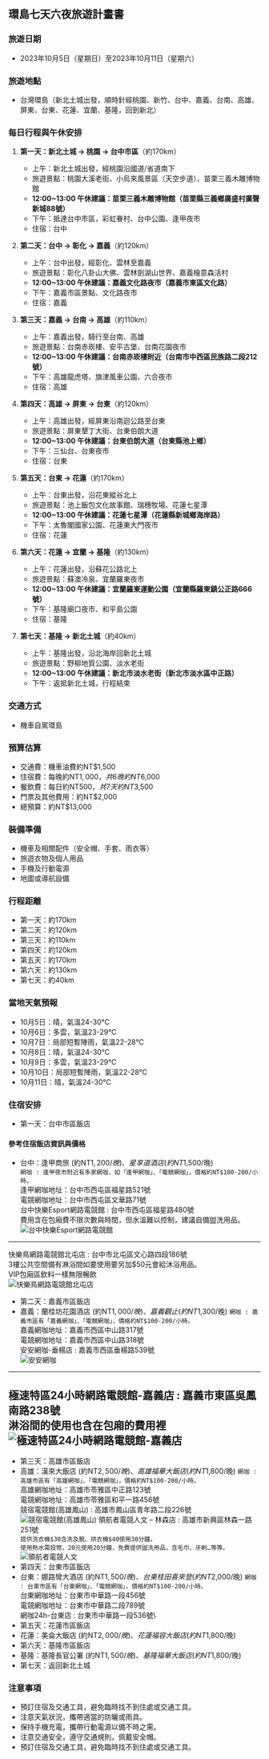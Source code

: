 ## 環島七天六夜旅遊計畫書
### 旅遊日期
- 2023年10月5日（星期日）至2023年10月11日（星期六）
### 旅遊地點
- 台灣環島（新北土城出發，順時針經桃園、新竹、台中、嘉義、台南、高雄、屏東、台東、花蓮、宜蘭、基隆，回到新北）
### 每日行程與午休安排
1. **第一天：新北土城 → 桃園 → 台中市區**（約170km）
    - 上午：新北土城出發，經桃園沿國道/省道南下
    - 旅遊景點：桃園大溪老街、小烏來風景區（天空步道）、苗栗三義木雕博物館
    - **12:00~13:00 午休建議：苗栗三義木雕博物館（苗栗縣三義鄉廣盛村廣聲新城88號）**
    - 下午：抵達台中市區，彩虹眷村、台中公園、逢甲夜市
    - 住宿：台中

2. **第二天：台中 → 彰化 → 嘉義**（約120km）
    - 上午：台中出發，經彰化、雲林至嘉義
    - 旅遊景點：彰化八卦山大佛、雲林劍湖山世界、嘉義檜意森活村
    - **12:00~13:00 午休建議：嘉義文化路夜市（嘉義市東區文化路）**
    - 下午：嘉義市區景點、文化路夜市
    - 住宿：嘉義

3. **第三天：嘉義 → 台南 → 高雄**（約110km）
    - 上午：嘉義出發，騎行至台南、高雄
    - 旅遊景點：台南赤崁樓、安平古堡、台南花園夜市
    - **12:00~13:00 午休建議：台南赤崁樓附近（台南市中西區民族路二段212號）**
    - 下午：高雄龍虎塔、旗津風車公園、六合夜市
    - 住宿：高雄

4. **第四天：高雄 → 屏東 → 台東**（約120km）
    - 上午：高雄出發，經屏東沿南迴公路至台東
    - 旅遊景點：屏東墾丁大街、台東伯朗大道
    - **12:00~13:00 午休建議：台東伯朗大道（台東縣池上鄉）**
    - 下午：三仙台、台東夜市
    - 住宿：台東

5. **第五天：台東 → 花蓮**（約170km）
    - 上午：台東出發，沿花東縱谷北上
    - 旅遊景點：池上飯包文化故事館、瑞穗牧場、花蓮七星潭
    - **12:00~13:00 午休建議：花蓮七星潭（花蓮縣新城鄉海岸路）**
    - 下午：太魯閣國家公園、花蓮東大門夜市
    - 住宿：花蓮

6. **第六天：花蓮 → 宜蘭 → 基隆**（約130km）
    - 上午：花蓮出發，沿蘇花公路北上
    - 旅遊景點：蘇澳冷泉、宜蘭羅東夜市
    - **12:00~13:00 午休建議：宜蘭羅東運動公園（宜蘭縣羅東鎮公正路666號）**
    - 下午：基隆廟口夜市、和平島公園
    - 住宿：基隆

7. **第七天：基隆 → 新北土城**（約40km）
    - 上午：基隆出發，沿北海岸回新北土城
    - 旅遊景點：野柳地質公園、淡水老街
    - **12:00~13:00 午休建議：新北市淡水老街（新北市淡水區中正路）**
    - 下午：返抵新北土城，行程結束
### 交通方式
- 機車自駕環島
### 預算估算
- 交通費：機車油費約NT$1,500
- 住宿費：每晚約NT$1,000，共6晚約NT$6,000
- 餐飲費：每日約NT$500，共7天約NT$3,500
- 門票及其他費用：約NT$2,000
- 總預算：約NT$13,000
### 裝備準備
- 機車及相關配件（安全帽、手套、雨衣等）
- 旅遊衣物及個人用品
- 手機及行動電源
- 地圖或導航設備
### 行程距離
- 第一天：約170km
- 第二天：約120km
- 第三天：約110km
- 第四天：約120km
- 第五天：約170km
- 第六天：約130km
- 第七天：約40km
### 當地天氣預報
- 10月5日：晴，氣溫24-30℃
- 10月6日：多雲，氣溫23-29℃
- 10月7日：局部短暫陣雨，氣溫22-28℃
- 10月8日：晴，氣溫24-30℃
- 10月9日：多雲，氣溫23-29℃
- 10月10日：局部短暫陣雨，氣溫22-28℃
- 10月11日：晴，氣溫24-30℃
### 住宿安排
- 第一天：台中市區飯店
#### 參考住宿飯店資訊與價格
- 台中：逢甲商旅 (約NT$1,200/晚)、星享道酒店 (約NT$1,500/晚)\
```網咖 : 逢甲夜市附近有多家網咖，如「逢甲網咖」、「電競網咖」，價格約NT$100-200/小時。```\
逢甲網咖地址：台中市西屯區福星路521號\
電競網咖地址：台中市西屯區文華路71號\
台中快樂Esport網路電競館 : 台中市西屯區福星路480號\
費用含在包廂費不限次數與時間，但水溫難以控制，建議自備盥洗用品。\
![台中快樂Esport網路電競館](./image/快樂Esport網路電競館.PNG "台中市西屯區福星路480號")
---
快樂鳥網路電競館北屯店 : 台中市北屯區文心路四段186號\
3樓公共空間備有淋浴間如要使用要另加$50元會給沐浴用品。\
VIP包廂區飲料一樣無限暢飲\
![快樂鳥網路電競館北屯店](./image/快樂鳥網路電競館北屯店.PNG "台中市北屯區文心路四段186號")
- 第二天：嘉義市區飯店
- 嘉義：蘭桂坊花園酒店 (約NT$1,000/晚)、嘉義觀止 (約NT$1,300/晚)
```網咖 : 嘉義市區有「嘉義網咖」、「電競網咖」，價格約NT$100-200/小時。```\
嘉義網咖地址：嘉義市西區中山路317號\
電競網咖地址：嘉義市西區中山路318號\
安安網咖-垂楊店 : 嘉義市西區垂楊路539號\
![安安網咖](./image/安安網咖.PNG "嘉義市西區垂楊路539號")
---
極速特區24小時網路電競館-嘉義店 : 嘉義市東區吳鳳南路238號\
淋浴間的使用也含在包廂的費用裡\
![極速特區24小時網路電競館-嘉義店](./image/極速特區24小時網路電競館-嘉義店.PNG "嘉義市東區吳鳳南路238號")
--- 

- 第三天：高雄市區飯店
- 高雄：漢來大飯店 (約NT$2,500/晚)、高雄福華大飯店 (約NT$1,800/晚)
```網咖 : 高雄市區有「高雄網咖」、「電競網咖」，價格約NT$100-200/小時。```\
高雄網咖地址：高雄市苓雅區中正路123號\
電競網咖地址：高雄市苓雅區和平一路456號\
競宿電競館(高雄鳳山) : 高雄市鳳山區青年路二段226號\
![競宿電競館(高雄鳳山)](./image/競宿電競館(高雄鳳山).PNG "高雄市鳳山區青年路二段226號")
領航者電競人文 – 林森店 : 高雄市新興區林森一路251號\
```提供洗衣機$30含洗及脫、烘衣機$40使用30分鐘。```\
```使用熱水需投幣，20元使用20分鐘，免費提供盥洗用品，含毛巾、牙刷…等等。```
![領航者電競人文](./image/領航者電競人文–林森店.PNG "高雄市新興區林森一路251號")
- 第四天：台東市區飯店
- 台東：娜路彎大酒店 (約NT$1,500/晚)、台東桂田喜來登 (約NT$2,000/晚)
```網咖 : 台東市區有「台東網咖」、「電競網咖」，價格約NT$100-200/小時。```\
台東網咖地址：台東市中華路一段456號\
電競網咖地址：台東市中華路二段789號\
網咖24h-台東店 : 台東市中華路一段536號\
- 第五天：花蓮市區飯店
- 花蓮：美侖大飯店 (約NT$2,000/晚)、花蓮福容大飯店 (約NT$1,800/晚)
- 第六天：基隆市區飯店
- 基隆：基隆長官公署 (約NT$1,500/晚)、基隆福華大飯店 (約NT$1,800/晚)
- 第七天：返回新北土城
### 注意事項
- 預訂住宿及交通工具，避免臨時找不到住處或交通工具。
- 注意天氣狀況，攜帶適當的防曬或雨具。
- 保持手機充電，攜帶行動電源以備不時之需。
- 注意交通安全，遵守交通規則，佩戴安全帽。
- 預訂住宿及交通工具，避免臨時找不到住處或交通工具。